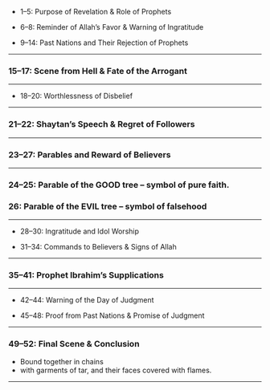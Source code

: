 * 1–5: Purpose of Revelation & Role of Prophets

* 6–8: Reminder of Allah’s Favor & Warning of Ingratitude

* 9–14: Past Nations and Their Rejection of Prophets

***

### 15–17: Scene from Hell & Fate of the Arrogant

***

* 18–20: Worthlessness of Disbelief

***

### 21–22: Shaytan’s Speech & Regret of Followers

***

### 23–27: Parables and Reward of Believers

***

### 24–25: Parable of the GOOD tree – symbol of pure faith.

### 26: Parable of the EVIL tree – symbol of falsehood

***

* 28–30: Ingratitude and Idol Worship

* 31–34: Commands to Believers & Signs of Allah

***

### 35–41: Prophet Ibrahim’s Supplications

***

* 42–44: Warning of the Day of Judgment

* 45–48: Proof from Past Nations & Promise of Judgment

***

### 49–52: Final Scene & Conclusion
* Bound together in chains
* with garments of tar, and their faces covered with flames.

***
